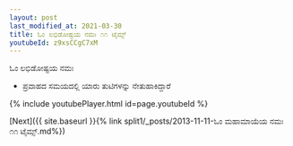 ```yaml
---
layout: post
last_modified_at: 2021-03-30
title: ಓಂ ಲಭಿಡೋಷ್ಟಯ ನಮಃ ೧೧ ಟೈಮ್ಸ್
youtubeId: z9xsCCgC7xM
---
```

 
 
 ಓಂ ಲಭಿಡೋಷ್ಟಯ ನಮಃ  
 
 -  ಪ್ರವಾಹದ ಸಮಯದಲ್ಲಿ ಯಾರು ತುಟಿಗಳನ್ನು ನೇತುಹಾಕಿದ್ದಾರೆ 
 
  
 
  
 
 
 
 
 
 


{% include youtubePlayer.html id=page.youtubeId %}
 
[Next]({{ site.baseurl }}{% link  split1/_posts/2013-11-11-ಓಂ ಮಹಾಮಾಯೆಯ ನಮಃ ೧೧ ಟೈಮ್ಸ್.md%})
 
